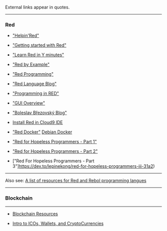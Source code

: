 External links appear in quotes.
***

### Red

* ["Helpin'Red"](http://helpin.red/)

* ["Getting started with Red"](http://redprogramming.com/Getting%20Started.html)

* ["Learn Red in Y minutes"](https://learnxinyminutes.com/docs/red/)

* ["Red by Example"](https://www.red-by-example.org/)

* ["Red Programming"](http://www.mycode4fun.co.uk/About-Red-Programming)

* ["Red Language Blog"](http://redlanguageblog.blogspot.co.uk/?view=flipcard)

* ["Programming in RED"](https://programming.red/wiki/Main_Page)

* ["GUI Overview"](https://doc.red-lang.org/en/gui.html)

* ["Boleslav Březovský Blog"](http://red.qyz.cz/)

* [Install Red in Cloud9 IDE](https://github.com/red/red/wiki/%5BDOC%5D-Install-Red-in-Cloud9-IDE)

* ["Red Docker"](https://github.com/eranws/red-docker) [Debian Docker](https://github.com/dander/docker-red)

* ["Red for Hopeless Programmers - Part 1"](https://dev.to/lepinekong/red-for-hopeless-programmers---part-i-3g0)

* ["Red for Hopeless Programmers - Part 2"](https://dev.to/lepinekong/red-for-hopeless-programmers---part-ii-258)

* ["Red For Hopeless Programmers - Part 3"]https://dev.to/lepinekong/red-for-hopeless-programmers-iii-31a2)

***
Also see: [A list of resources for Red and Rebol programming langues](https://github.com/red/red/wiki/%5BLINKS%5D-Learning-resources)
***

### Blockchain
***

* [Blockchain Resources](https://github.com/red/red/wiki/%5BDOC%5D-Blockchain-resources)

* [Intro to ICOs, Wallets, and CryptoCurrencies](https://github.com/red/red/wiki/%5BDOC%5D-Introduction-to-ICOs,-wallets-and-cryptocurrencies)
